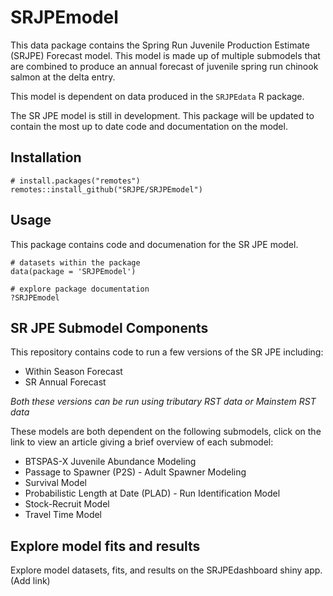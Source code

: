 # SRJPEmodel

This data package contains the Spring Run Juvenile Production Estimate (SRJPE) Forecast model. This model is made up of multiple submodels that are combined to produce an annual forecast of juvenile spring run chinook salmon at the delta entry. 

This model is dependent on data produced in the `SRJPEdata` R package. 

The SR JPE model is still in development. This package will be updated to contain the most up to date code and documentation on the model. 

## Installation

```
# install.packages("remotes")
remotes::install_github("SRJPE/SRJPEmodel")
```

## Usage
This package contains code and documenation for the SR JPE model. 

```
# datasets within the package
data(package = 'SRJPEmodel')

# explore package documentation 
?SRJPEmodel
```

## SR JPE Submodel Components 
This repository contains code to run a few versions of the SR JPE including: 

* Within Season Forecast 
* SR Annual Forecast 

*Both these versions can be run using tributary RST data or Mainstem RST data*

These models are both dependent on the following submodels, click on the link to view an article giving a brief overview of each submodel: 

* BTSPAS-X Juvenile Abundance Modeling 
* Passage to Spawner (P2S) - Adult Spawner Modeling 
* Survival Model 
* Probabilistic Length at Date (PLAD) - Run Identification Model 
* Stock-Recruit Model 
* Travel Time Model 

## Explore model fits and results 

Explore model datasets, fits, and results on the SRJPEdashboard shiny app. (Add link)



